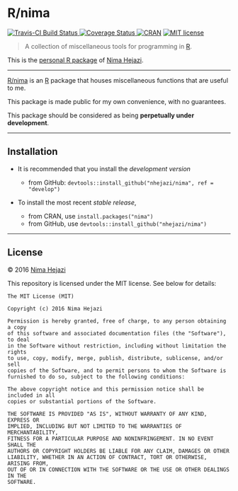 # R/nima

[![Travis-CI Build Status](https://travis-ci.org/nhejazi/nima.svg?branch=develop)
](https://travis-ci.org/nhejazi/nima)
[![Coverage
Status](https://coveralls.io/repos/github/nhejazi/nima/badge.svg?branch=develop)
](https://coveralls.io/github/nhejazi/nima?branch=develop)
[![CRAN](http://r-pkg.org/badges/version/nima)](http://cran.r-project.org/web/checks/check_results_nima.html)
[![MIT license](http://img.shields.io/badge/license-MIT-brightgreen.svg)](http://opensource.org/licenses/MIT)

> A collection of miscellaneous tools for programming in
> [R](https://www.r-project.org/).

This is the [personal
R package](http://hilaryparker.com/2013/04/03/personal-r-packages/) of
[Nima Hejazi](http://nimahejazi.org/pages/about.html).

---

[R/nima](http://cran.r-project.org/package=nima) is an
[R](http://www.r-project.org) package that houses miscellaneous functions that
are useful to me.

This package is made public for my own convenience, with no guarantees.

This package should be considered as being __perpetually under development__.

---

## Installation

- It is recommended that you install the _development version_
  - from GitHub: `devtools::install_github("nhejazi/nima", ref = "develop")`

- To install the most recent _stable release_,
  - from CRAN, use `install.packages("nima")`
  - from GitHub, use `devtools::install_github("nhejazi/nima")`

---

## License

&copy; 2016 [Nima Hejazi](http://nimahejazi.org)

This repository is licensed under the MIT license. See below for details:
```
The MIT License (MIT)

Copyright (c) 2016 Nima Hejazi

Permission is hereby granted, free of charge, to any person obtaining a copy
of this software and associated documentation files (the "Software"), to deal
in the Software without restriction, including without limitation the rights
to use, copy, modify, merge, publish, distribute, sublicense, and/or sell
copies of the Software, and to permit persons to whom the Software is
furnished to do so, subject to the following conditions:

The above copyright notice and this permission notice shall be included in all
copies or substantial portions of the Software.

THE SOFTWARE IS PROVIDED "AS IS", WITHOUT WARRANTY OF ANY KIND, EXPRESS OR
IMPLIED, INCLUDING BUT NOT LIMITED TO THE WARRANTIES OF MERCHANTABILITY,
FITNESS FOR A PARTICULAR PURPOSE AND NONINFRINGEMENT. IN NO EVENT SHALL THE
AUTHORS OR COPYRIGHT HOLDERS BE LIABLE FOR ANY CLAIM, DAMAGES OR OTHER
LIABILITY, WHETHER IN AN ACTION OF CONTRACT, TORT OR OTHERWISE, ARISING FROM,
OUT OF OR IN CONNECTION WITH THE SOFTWARE OR THE USE OR OTHER DEALINGS IN THE
SOFTWARE.
```
